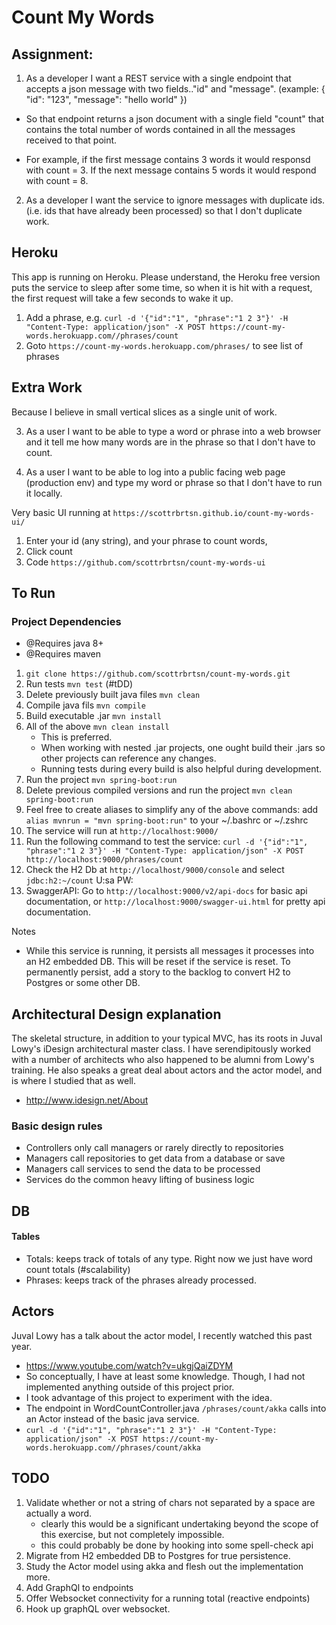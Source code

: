 # Count My Words
## Assignment:

1. As a developer I want a REST service with a single endpoint that accepts a json message with two fields.."id" and "message". (example: { "id": "123", "message": "hello world" })

- So that endpoint returns a json document with a single field "count" that contains the total number of words contained in all the messages received to that point.

- For example, if the first message contains 3 words it would responsd with count = 3. If the next message contains 5 words it would respond with count = 8.


2. As a developer I want the service to ignore messages with duplicate ids. (i.e. ids that have already been processed) so that I don't duplicate work.

## Heroku
This app is running on Heroku.  Please understand, the Heroku free version puts the service to sleep after some time, so when it is hit with a request, the first request will take a few seconds to wake it up. 

1. Add a phrase, e.g. `curl -d '{"id":"1", "phrase":"1 2 3"}' -H "Content-Type: application/json" -X POST https://count-my-words.herokuapp.com//phrases/count`
2. Goto `https://count-my-words.herokuapp.com/phrases/` to see list of phrases

## Extra Work
Because I believe in small vertical slices as a single unit of work.

3. As a user I want to be able to type a word or phrase into a web browser and it tell me how many words are in the phrase so that I don't have to count.

4. As a user I want to be able to log into a public facing web page (production env) and type my word or phrase so that I don't have to run it locally. 

Very basic UI running at `https://scottrbrtsn.github.io/count-my-words-ui/`
1. Enter your id (any string), and your phrase to count words, 
2. Click count
3. Code `https://github.com/scottrbrtsn/count-my-words-ui`

## To Run
### Project Dependencies
- @Requires java 8+
- @Requires maven
1. `git clone https://github.com/scottrbrtsn/count-my-words.git`
2. Run tests `mvn test` (#tDD)
3. Delete previously built java files `mvn clean`
3. Compile java fils `mvn compile`
4. Build executable .jar `mvn install`
5. All of the above `mvn clean install`
	-  This is preferred.
	-  When working with nested .jar projects, one ought build their .jars so other projects can reference any changes.  
	-  Running tests during every build is also helpful during development.
6. Run the project `mvn spring-boot:run`
7. Delete previous compiled versions and run the project `mvn clean spring-boot:run`
8. Feel free to create aliases to simplify any of the above commands:  add `alias mvnrun = "mvn spring-boot:run"` to your ~/.bashrc or ~/.zshrc
9. The service will run at `http://localhost:9000/`
10. Run the following command to test the service: `curl -d '{"id":"1", "phrase":"1 2 3"}' -H "Content-Type: application/json" -X POST http://localhost:9000/phrases/count`
11. Check the H2 Db at `http://localhost/9000/console` and select `jdbc:h2:~/count` U:sa PW:
12. SwaggerAPI: Go to `http://localhost:9000/v2/api-docs` for basic api documentation, or `http://localhost:9000/swagger-ui.html` for pretty api documentation.


Notes
- While this service is running, it persists all messages it processes into an H2 embedded DB.  This will be reset if the service is reset.  To permanently persist, add a story to the backlog to convert H2 to Postgres or some other DB.  

 ## Architectural Design explanation
The skeletal structure, in addition to your typical MVC, has its roots in Juval Lowy's iDesign architectural master class.  I have serendipitously worked with a number of architects who also happened to be alumni from Lowy's training.  He also speaks a great deal about actors and the actor model, and is where I studied that as well. 
- http://www.idesign.net/About

### Basic design rules
- Controllers only call managers or rarely directly to repositories
- Managers call repositories to get data from a database or save
- Managers call services to send the data to be processed
- Services do the common heavy lifting of business logic

## DB
#### Tables
- Totals: keeps track of totals of any type.  Right now we just have word count totals (#scalability)
- Phrases: keeps track of the phrases already processed.

## Actors
Juval Lowy has a talk about the actor model, I recently watched this past year.  
- https://www.youtube.com/watch?v=ukgjQaiZDYM
- So conceptually, I have at least some knowledge.  Though, I had not implemented anything outside of this project prior.  
- I took advantage of this project to experiment with the idea.
- The endpoint in WordCountController.java `/phrases/count/akka` calls into an Actor instead of the basic java service. 
- `curl -d '{"id":"1", "phrase":"1 2 3"}' -H "Content-Type: application/json" -X POST https://count-my-words.herokuapp.com//phrases/count/akka`

## TODO
1. Validate whether or not a string of chars not separated by a space are actually a word.
    - clearly this would be a significant undertaking beyond the scope of this exercise, but not completely impossible.
    - this could probably be done by hooking into some spell-check api
2. Migrate from H2 embedded DB to Postgres for true persistence.
3. Study the Actor model using akka and flesh out the implementation more.
4. Add GraphQl to endpoints
5. Offer Websocket connectivity for a running total (reactive endpoints)
7. Hook up graphQL over websocket.

